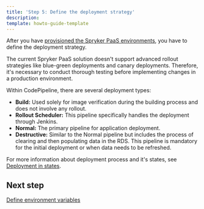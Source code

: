 ```yaml
---
title: 'Step 5: Define the deployment strategy'
description: 
template: howto-guide-template
---
```


After you have [provisioned the Spryker PaaS environments](/docs/scos/dev/migration-concepts/migrate-to-paas/step-4-provision-the-spryker-paas-environments.html), you have to define the deployment strategy.

The current Spryker PaaS solution doesn't support advanced rollout strategies like blue-green deployments and canary deployments. Therefore, it's necessary to conduct thorough testing before implementing changes in a production environment.

Within CodePipeline, there are several deployment types:

* **Build:** Used solely for image verification during the building process and does not involve any rollout.
* **Rollout Scheduler:** This pipeline specifically handles the deployment through Jenkins.
* **Normal:** The primary pipeline for application deployment.
* **Destructive:** Similar to the Normal pipeline but includes the process of clearing and then populating data in the RDS. This pipeline is mandatory for the initial deployment or when data needs to be refreshed.

For more information about deployment process and it's states, see [Deployment in states](docs/ca/dev/configure-deployment-pipelines/deployment-in-states.html).

## Next step
[Define environment variables](/docs/scos/dev/migration-concepts/migrate-to-paas/step-6-define-environment-variables.md)